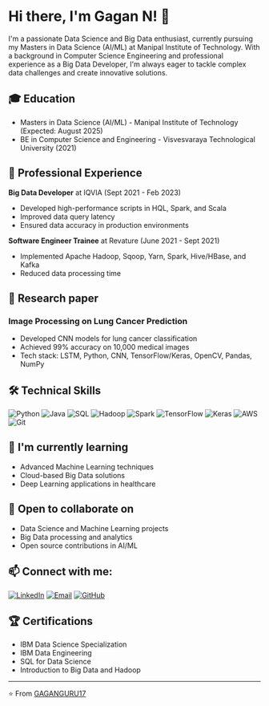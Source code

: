 # Hi there, I'm Gagan N! 👋

I'm a passionate Data Science and Big Data enthusiast, currently pursuing my Masters in Data Science (AI/ML) at Manipal Institute of Technology. With a background in Computer Science Engineering and professional experience as a Big Data Developer, I'm always eager to tackle complex data challenges and create innovative solutions.

## 🎓 Education
- Masters in Data Science (AI/ML) - Manipal Institute of Technology (Expected: August 2025)
- BE in Computer Science and Engineering - Visvesvaraya Technological University (2021)

## 💼 Professional Experience
**Big Data Developer** at IQVIA (Sept 2021 - Feb 2023)
- Developed high-performance scripts in HQL, Spark, and Scala
- Improved data query latency
- Ensured data accuracy in production environments

**Software Engineer Trainee** at Revature (June 2021 - Sept 2021)
- Implemented Apache Hadoop, Sqoop, Yarn, Spark, Hive/HBase, and Kafka
- Reduced data processing time

## 🚀 Research paper

### Image Processing on Lung Cancer Prediction
- Developed CNN models for lung cancer classification
- Achieved 99% accuracy on 10,000 medical images
- Tech stack: LSTM, Python, CNN, TensorFlow/Keras, OpenCV, Pandas, NumPy

## 🛠 Technical Skills

![Python](https://img.shields.io/badge/-Python-3776AB?style=flat-square&logo=Python&logoColor=white)
![Java](https://img.shields.io/badge/-Java-007396?style=flat-square&logo=Java&logoColor=white)
![SQL](https://img.shields.io/badge/-SQL-4479A1?style=flat-square&logo=MySQL&logoColor=white)
![Hadoop](https://img.shields.io/badge/-Hadoop-66CCFF?style=flat-square&logo=Apache-Hadoop&logoColor=black)
![Spark](https://img.shields.io/badge/-Spark-E25A1C?style=flat-square&logo=Apache-Spark&logoColor=white)
![TensorFlow](https://img.shields.io/badge/-TensorFlow-FF6F00?style=flat-square&logo=TensorFlow&logoColor=white)
![Keras](https://img.shields.io/badge/-Keras-D00000?style=flat-square&logo=Keras&logoColor=white)
![AWS](https://img.shields.io/badge/-AWS-232F3E?style=flat-square&logo=Amazon-AWS&logoColor=white)
![Git](https://img.shields.io/badge/-Git-F05032?style=flat-square&logo=git&logoColor=white)

## 🌱 I'm currently learning
- Advanced Machine Learning techniques
- Cloud-based Big Data solutions
- Deep Learning applications in healthcare

## 💼 Open to collaborate on
- Data Science and Machine Learning projects
- Big Data processing and analytics
- Open source contributions in AI/ML

## 📫 Connect with me:

[![LinkedIn](https://img.shields.io/badge/-LinkedIn-0077B5?style=flat-square&logo=LinkedIn&logoColor=white)](https://www.linkedin.com/in/gagan-n-1b5634190/)
[![Email](https://img.shields.io/badge/-Email-D14836?style=flat-square&logo=Gmail&logoColor=white)](mailto:gaganguru94@gmail.com)
[![GitHub](https://img.shields.io/badge/-GitHub-181717?style=flat-square&logo=GitHub&logoColor=white)](https://github.com/GAGANGURU17)

## 🏆 Certifications
- IBM Data Science Specialization
- IBM Data Engineering
- SQL for Data Science
- Introduction to Big Data and Hadoop

---

⭐️ From [GAGANGURU17](https://github.com/GAGANGURU17)


